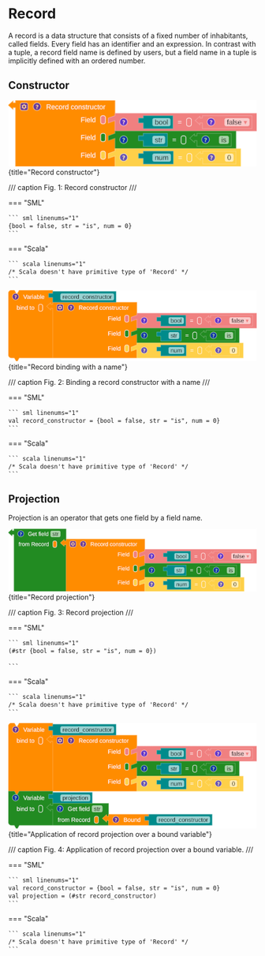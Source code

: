 # Record

A record is a data structure that consists of a fixed number of inhabitants, called fields. Every field has an identifier and an expression. In contrast with a tuple, a record field name is defined by users, but a field name in a tuple is implicitly defined with an ordered number.

## Constructor

![workspace](assets/images/record_constructor.png){title="Record constructor"}

/// caption
Fig. 1: Record constructor
///

=== "SML"

    ``` sml linenums="1"
    {bool = false, str = "is", num = 0}
    ```

=== "Scala"

    ``` scala linenums="1"
    /* Scala doesn't have primitive type of 'Record' */
    ```

![workspace](assets/images/record_constructor_binding.png){title="Record binding with a name"}

/// caption
Fig. 2: Binding a record constructor with a name
///

=== "SML"

    ``` sml linenums="1"
    val record_constructor = {bool = false, str = "is", num = 0}
    ```

=== "Scala"

    ``` scala linenums="1"
    /* Scala doesn't have primitive type of 'Record' */
    ```

## Projection

Projection is an operator that gets one field by a field name.

![workspace](assets/images/record_projection.png){title="Record projection"}

/// caption
Fig. 3: Record projection
///

=== "SML"

    ``` sml linenums="1"
    (#str {bool = false, str = "is", num = 0})

    ```

=== "Scala"

    ``` scala linenums="1"
    /* Scala doesn't have primitive type of 'Record' */
    ```

![workspace](assets/images/record_projection_binding.png){title="Application of record projection over a bound variable"}

/// caption
Fig. 4: Application of record projection over a bound variable.
///

=== "SML"

    ``` sml linenums="1"
    val record_constructor = {bool = false, str = "is", num = 0}
    val projection = (#str record_constructor)
    ```

=== "Scala"

    ``` scala linenums="1"
    /* Scala doesn't have primitive type of 'Record' */
    ```